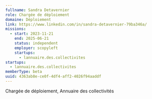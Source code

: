```yaml
---
fullname: Sandra Detavernier
role: Chargée de déploiement
domaine: Déploiement
link: https://www.linkedin.com/in/sandra-detavernier-79ba346a/
missions:
  - start: 2023-11-21
    end: 2025-06-21
    status: independent
    employer: scopyleft
    startups:
      - lannuaire.des.collectivites
startups:
  - lannuaire.des.collectivites
memberType: beta
uuid: 4363ab8e-ce0f-4df4-aff2-4026f94aaddf
---
```

Chargée de déploiement, Annuaire des collectivités